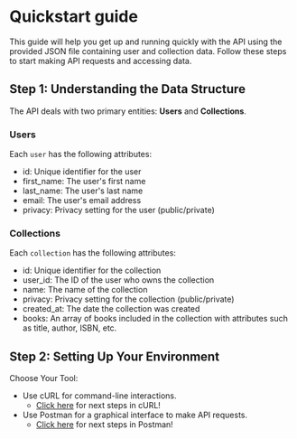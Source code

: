 # Quickstart guide

This guide will help you get up and running quickly with the API using the provided JSON file containing user and collection data. Follow these steps to start making API requests and accessing data.

## Step 1: Understanding the Data Structure
The API deals with two primary entities: **Users** and **Collections**.

### Users
Each `user` has the following attributes:

* id: Unique identifier for the user
* first_name: The user's first name
* last_name: The user's last name
* email: The user's email address
* privacy: Privacy setting for the user (public/private)


### Collections
Each `collection` has the following attributes:

* id: Unique identifier for the collection
* user_id: The ID of the user who owns the collection
* name: The name of the collection
* privacy: Privacy setting for the collection (public/private)
* created_at: The date the collection was created
* books: An array of books included in the collection with attributes such as title, author, ISBN, etc.

## Step 2: Setting Up Your Environment
Choose Your Tool:

* Use cURL for command-line interactions.
  * [Click here](./curl-setup.md) for next steps in cURL!
* Use Postman for a graphical interface to make API requests.
  * [Click here](./postman-setup.md) for next steps in Postman!
